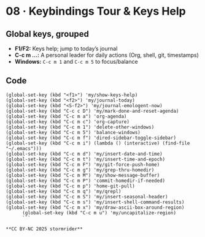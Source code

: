 # 08 · Keybindings Tour & Keys Help

## Global keys, grouped

* **F1/F2:** Keys help; jump to today’s journal
* **C-c m …:** A personal leader for daily actions (Org, shell, git, timestamps)
* **Windows:** `C-c m 1` and `C-c m 5` to focus/balance

## Code

```
(global-set-key (kbd "<f1>") 'my/show-keys-help)
(global-set-key (kbd "<f2>") 'my/journal-today)
(global-set-key (kbd "<S-f2>") 'my/journal-emologent-now)
(global-set-key (kbd "C-c c D") 'my/mark-done-and-reset-agenda)
(global-set-key (kbd "C-c m a") 'org-agenda)
(global-set-key (kbd "C-c m c") 'org-capture)
(global-set-key (kbd "C-c m 1") 'delete-other-windows)
(global-set-key (kbd "C-c m 5") 'balance-windows)
(global-set-key (kbd "C-c m f") 'dired-sidebar-toggle-sidebar)
(global-set-key (kbd "C-c m i") (lambda () (interactive) (find-file "~/.emacs")))
(global-set-key (kbd "C-c m d") 'my/insert-date-and-time)
(global-set-key (kbd "C-c m t") 'my/insert-time-and-epoch)
(global-set-key (kbd "C-c m F") 'my/git-force-push-home)
(global-set-key (kbd "C-c m g") 'my/grep-thru-homedir)
(global-set-key (kbd "C-c m M") 'my/show-message-buffer)
(global-set-key (kbd "C-c m P") 'commit-homedir-if-needed)
(global-set-key (kbd "C-c m p") 'home-git-pull)
(global-set-key (kbd "C-c m q") 'my/qrepl)
(global-set-key (kbd "C-c m S") 'my/insert-seasonal-header)
(global-set-key (kbd "C-c m s") 'my/insert-shell-command-results)
(global-set-key (kbd "C-c m x") 'my/draw-ascii-box-around-region)
      (global-set-key (kbd "C-c m u") 'my/uncapitalize-region)
      ```

**CC BY-NC 2025 stormrider**
